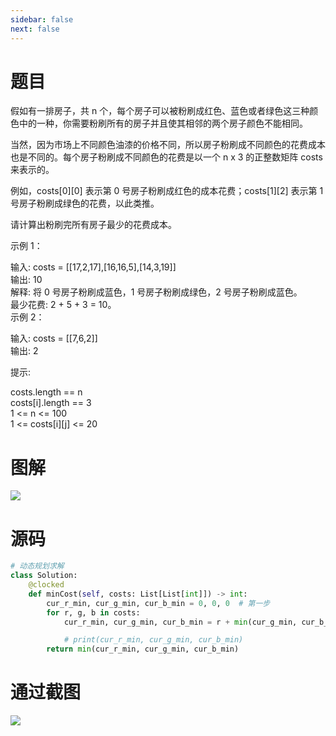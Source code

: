 ```yaml
---
sidebar: false
next: false
---
```

<BlogInfo/>






# 题目

假如有一排房子，共 n 个，每个房子可以被粉刷成红色、蓝色或者绿色这三种颜色中的一种，你需要粉刷所有的房子并且使其相邻的两个房子颜色不能相同。

当然，因为市场上不同颜色油漆的价格不同，所以房子粉刷成不同颜色的花费成本也是不同的。每个房子粉刷成不同颜色的花费是以一个 n x 3 的正整数矩阵
costs 来表示的。

例如，costs[0][0] 表示第 0 号房子粉刷成红色的成本花费；costs[1][2] 表示第 1 号房子粉刷成绿色的花费，以此类推。

请计算出粉刷完所有房子最少的花费成本。



示例 1：

输入: costs = [[17,2,17],[16,16,5],[14,3,19]]  
输出: 10  
解释: 将 0 号房子粉刷成蓝色，1 号房子粉刷成绿色，2 号房子粉刷成蓝色。  
     最少花费: 2 + 5 + 3 = 10。  
示例 2：

输入: costs = [[7,6,2]]  
输出: 2  


提示:

costs.length == n  
costs[i].length == 3  
1 <= n <= 100  
1 <= costs[i][j] <= 20

# 图解

![](http://www.lll.plus/media/image/2022/05/04/image-20220504001918-2.png)



#  源码
```python
# 动态规划求解
class Solution:
    @clocked
    def minCost(self, costs: List[List[int]]) -> int:
        cur_r_min, cur_g_min, cur_b_min = 0, 0, 0  # 第一步
        for r, g, b in costs:
            cur_r_min, cur_g_min, cur_b_min = r + min(cur_g_min, cur_b_min), g + min(cur_r_min, cur_b_min), b + min(cur_r_min, cur_g_min)

            # print(cur_r_min, cur_g_min, cur_b_min)
        return min(cur_r_min, cur_g_min, cur_b_min)
```


# 通过截图

![](http://www.lll.plus/media/image/2024/01/18/88c494ac1998142f638c3a3e31def37a.68482bccb61011eeb3a9eb54e8a036ec.jpg)










<ActionBox />
        
<style>#top-box {margin-top:0.5rem!important;}</style>